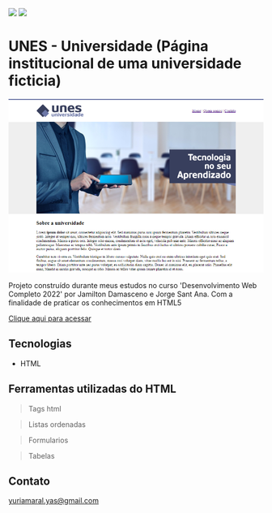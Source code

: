 <img src = "https://img.shields.io/badge/HTML5-E34F26?style=for-the-badge&logo=html5&logoColor=white"> <img src = "https://img.shields.io/badge/Udemy-EC5252?style=for-the-badge&logo=Udemy&logoColor=white">

# UNES - Universidade (Página institucional de uma universidade ficticia)

![preview](./.github/preview.png)

Projeto construído durante meus estudos no curso 'Desenvolvimento Web Completo 2022' por Jamilton Damasceno e Jorge Sant Ana. Com a finalidade de praticar os conhecimentos em HTML5


[Clique aqui para acessar](https://yuriamaralsr.github.io/ProjetoUnesHTML/)

##  Tecnologias

- HTML

## Ferramentas utilizadas do HTML

> Tags html

> Listas ordenadas

> Formularios

> Tabelas 


[def]: ./.github/preview.png

## Contato

yuriamaral.yas@gmail.com